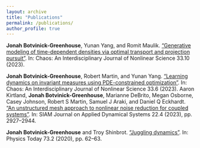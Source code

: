 ```yaml
---
layout: archive
title: "Publications"
permalink: /publications/
author_profile: true
---
```


**Jonah Botvinick-Greenhouse**, Yunan Yang, and Romit Maulik. [“Generative modeling of time-dependent densities via optimal transport and projection pursuit”](https://pubs.aip.org/aip/cha/article-abstract/33/10/103108/2915710/Generative-modeling-of-time-dependent-densities?redirectedFrom=fulltext). In: Chaos: An Interdisciplinary Journal of Nonlinear Science 33.10 (2023).

**Jonah Botvinick-Greenhouse**, Robert Martin, and Yunan Yang. [“Learning dynamics on invariant measures
using PDE-constrained optimization”](https://pubs.aip.org/aip/cha/article-abstract/33/6/063152/2900453/Learning-dynamics-on-invariant-measures-using-PDE?redirectedFrom=fulltext). In: Chaos: An Interdisciplinary Journal of Nonlinear Science 33.6 (2023). 
Aaron Kirtland, **Jonah Botvinick-Greenhouse**, Marianne DeBrito, Megan Osborne, Casey Johnson, Robert
S Martin, Samuel J Araki, and Daniel Q Eckhardt. [“An unstructured mesh approach to nonlinear noise reduction for coupled systems”](https://epubs.siam.org/doi/10.1137/22M152092X). In: SIAM Journal on Applied Dynamical Systems 22.4 (2023), pp. 2927–2944. 

**Jonah Botvinick-Greenhouse** and Troy Shinbrot. [“Juggling dynamics”](https://pubs.aip.org/physicstoday/article/73/2/62/914452/Juggling-dynamicsWith-complex-throwing-patterns-of). In: Physics Today 73.2 (2020), pp. 62–63.
